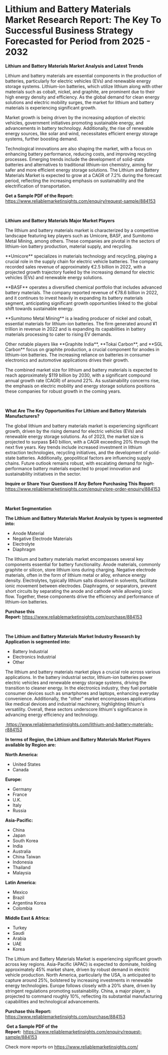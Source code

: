 <p><h1>Lithium and Battery Materials Market Research Report: The Key To Successful Business Strategy Forecasted for Period from 2025 - 2032</h1></p><p><strong>Lithium and Battery Materials Market Analysis and Latest Trends</strong></p>
<p><p>Lithium and battery materials are essential components in the production of batteries, particularly for electric vehicles (EVs) and renewable energy storage systems. Lithium-ion batteries, which utilize lithium along with other materials such as cobalt, nickel, and graphite, are prominent due to their high energy density and efficiency. As the global demand for clean energy solutions and electric mobility surges, the market for lithium and battery materials is experiencing significant growth.</p><p>Market growth is being driven by the increasing adoption of electric vehicles, government initiatives promoting sustainable energy, and advancements in battery technology. Additionally, the rise of renewable energy sources, like solar and wind, necessitates efficient energy storage systems, further boosting demand.</p><p>Technological innovations are also shaping the market, with a focus on enhancing battery performance, reducing costs, and improving recycling processes. Emerging trends include the development of solid-state batteries and alternatives to traditional lithium-ion chemistry, aiming for safer and more efficient energy storage solutions. The Lithium and Battery Materials Market is expected to grow at a CAGR of 7.2% during the forecast period, reflecting the increasing emphasis on sustainability and the electrification of transportation.</p></p>
<p><strong>Get a Sample PDF of the Report:&nbsp;</strong> <a href="https://www.reliablemarketinsights.com/enquiry/request-sample/884153?utm_campaign=3284&utm_medium=2&utm_source=Github&utm_content=ia&utm_term=02042025&utm_id=lithium-and-battery-materials">https://www.reliablemarketinsights.com/enquiry/request-sample/884153</a></p>
<p>&nbsp;</p>
<p><strong>Lithium and Battery Materials Major Market Players</strong></p>
<p><p>The lithium and battery materials market is characterized by a competitive landscape featuring key players such as Umicore, BASF, and Sumitomo Metal Mining, among others. These companies are pivotal in the sectors of lithium-ion battery production, material supply, and recycling.</p><p>**Umicore** specializes in materials technology and recycling, playing a crucial role in the supply chain for electric vehicle batteries. The company recorded sales revenue of approximately €2.5 billion in 2022, with a projected growth trajectory fueled by the increasing demand for electric vehicles (EVs) and renewable energy solutions.</p><p>**BASF** operates a diversified chemical portfolio that includes advanced battery materials. The company reported revenue of €78.6 billion in 2022, and it continues to invest heavily in expanding its battery materials segment, anticipating significant growth opportunities linked to the global shift towards sustainable energy.</p><p>**Sumitomo Metal Mining** is a leading producer of nickel and cobalt, essential materials for lithium-ion batteries. The firm generated around ¥1 trillion in revenue in 2022 and is expanding its capabilities in battery materials processing to cater to rising EV demands.</p><p>Other notable players like **Graphite India**, **Tokai Carbon**, and **SGL Carbon** focus on graphite production, a crucial component for anodes in lithium-ion batteries. The increasing reliance on batteries in consumer electronics and automotive applications drives their growth.</p><p>The combined market size for lithium and battery materials is expected to reach approximately $119 billion by 2030, with a significant compound annual growth rate (CAGR) of around 22%. As sustainability concerns rise, the emphasis on electric mobility and energy storage solutions positions these companies for robust growth in the coming years.</p></p>
<p>&nbsp;</p>
<p><strong>What Are The Key Opportunities For Lithium and Battery Materials Manufacturers?</strong></p>
<p><p>The global lithium and battery materials market is experiencing significant growth, driven by the rising demand for electric vehicles (EVs) and renewable energy storage solutions. As of 2023, the market size is projected to surpass $40 billion, with a CAGR exceeding 20% through the next five years. Key trends include increased investment in lithium extraction technologies, recycling initiatives, and the development of solid-state batteries. Additionally, geopolitical factors are influencing supply chains. Future outlook remains robust, with escalating demand for high-performance battery materials expected to propel innovation and sustainability initiatives in the sector.</p></p>
<p><strong>Inquire or Share Your Questions If Any Before Purchasing This Report:</strong> <a href="https://www.reliablemarketinsights.com/enquiry/pre-order-enquiry/884153?utm_campaign=3284&utm_medium=2&utm_source=Github&utm_content=ia&utm_term=02042025&utm_id=lithium-and-battery-materials">https://www.reliablemarketinsights.com/enquiry/pre-order-enquiry/884153</a></p>
<p>&nbsp;</p>
<p><strong>Market Segmentation</strong></p>
<p><strong>The Lithium and Battery Materials Market Analysis by types is segmented into:</strong></p>
<p><ul><li>Anode Material</li><li>Negative Electrode Materials</li><li>Electrolyte</li><li>Diaphragm</li></ul></p>
<p><p>The lithium and battery materials market encompasses several key components essential for battery functionality. Anode materials, commonly graphite or silicon, store lithium ions during charging. Negative electrode materials, often in the form of lithium metal or alloy, enhance energy density. Electrolytes, typically lithium salts dissolved in solvents, facilitate ionic movement between electrodes. Diaphragms, or separators, prevent short circuits by separating the anode and cathode while allowing ionic flow. Together, these components drive the efficiency and performance of lithium-ion batteries.</p></p>
<p><strong>Purchase this Report:&nbsp;</strong><a href="https://www.reliablemarketinsights.com/purchase/884153?utm_campaign=3284&utm_medium=2&utm_source=Github&utm_content=ia&utm_term=02042025&utm_id=lithium-and-battery-materials">https://www.reliablemarketinsights.com/purchase/884153</a></p>
<p>&nbsp;</p>
<p><strong>The Lithium and Battery Materials Market Industry Research by Application is segmented into:</strong></p>
<p><ul><li>Battery Industrial</li><li>Electronics Industrial</li><li>Other</li></ul></p>
<p><p>The lithium and battery materials market plays a crucial role across various applications. In the battery industrial sector, lithium-ion batteries power electric vehicles and renewable energy storage systems, driving the transition to cleaner energy. In the electronics industry, they fuel portable consumer devices such as smartphones and laptops, enhancing everyday convenience. Additionally, the "other" market encompasses applications like medical devices and industrial machinery, highlighting lithium's versatility. Overall, these sectors underscore lithium's significance in advancing energy efficiency and technology.</p></p>
<p><a href="https://www.reliablemarketinsights.com/lithium-and-battery-materials-r884153?utm_campaign=3284&utm_medium=2&utm_source=Github&utm_content=ia&utm_term=02042025&utm_id=lithium-and-battery-materials">&nbsp;https://www.reliablemarketinsights.com/lithium-and-battery-materials-r884153</a></p>
<p><strong>In terms of Region, the Lithium and Battery Materials Market Players available by Region are:</strong></p>
<p>
    <p> <strong> North America: </strong>
        <ul>
            <li>United States</li>
            <li>Canada</li>
        </ul>
        </p> 
    <p> <strong> Europe: </strong>
        <ul>
            <li>Germany</li>
            <li>France</li>
            <li>U.K.</li>
            <li>Italy</li>
            <li>Russia</li>
        </ul>
        </p> 
    <p> <strong> Asia-Pacific: </strong>
        <ul>
            <li>China</li>
            <li>Japan</li>
            <li>South Korea</li>
            <li>India</li>
            <li>Australia</li>
            <li>China Taiwan</li>
            <li>Indonesia</li>
            <li>Thailand</li>
            <li>Malaysia</li>
        </ul>
        </p> 
    <p> <strong> Latin America: </strong>
        <ul>
            <li>Mexico</li>
            <li>Brazil</li>
            <li>Argentina Korea</li>
            <li>Colombia</li>
        </ul>
        </p> 
    <p> <strong> Middle East & Africa: </strong>
        <ul>
            <li>Turkey</li>
            <li>Saudi</li>
            <li>Arabia</li>
            <li>UAE</li>
            <li>Korea</li>
        </ul>
    </p>
    </p>
<p><p>The Lithium and Battery Materials Market is experiencing significant growth across key regions. Asia-Pacific (APAC) is expected to dominate, holding approximately 45% market share, driven by robust demand in electric vehicle production. North America, particularly the USA, is anticipated to capture around 25%, bolstered by increasing investments in renewable energy technologies. Europe follows closely with a 20% share, driven by stringent regulations promoting sustainability. China, a major player, is projected to command roughly 10%, reflecting its substantial manufacturing capabilities and technological advancements.</p></p>
<p><strong>Purchase this Report: </strong><a href="https://www.reliablemarketinsights.com/purchase/884153?utm_campaign=3284&utm_medium=2&utm_source=Github&utm_content=ia&utm_term=02042025&utm_id=lithium-and-battery-materials">https://www.reliablemarketinsights.com/purchase/884153</a></p>
<p>&nbsp;<strong>Get a Sample PDF of the Report:&nbsp;&nbsp;</strong><a href="https://www.reliablemarketinsights.com/enquiry/request-sample/884153?utm_campaign=3284&utm_medium=2&utm_source=Github&utm_content=ia&utm_term=02042025&utm_id=lithium-and-battery-materials">https://www.reliablemarketinsights.com/enquiry/request-sample/884153</a></p>
<p><strong></strong></p>
<p>Check more reports on <a href="https://www.reliablemarketinsights.com/?utm_campaign=3284&utm_medium=2&utm_source=Github&utm_content=ia&utm_term=02042025&utm_id=lithium-and-battery-materials">https://www.reliablemarketinsights.com/</a></p>